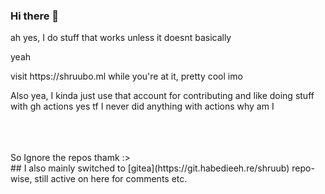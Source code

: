 ### Hi there 👋
ah yes, I do stuff that works unless it doesnt basically 
<p>yeah</p>
visit https://shruubo.ml while you're at it, pretty cool imo 
<p> Also yea, I kinda just use that account for contributing and like doing stuff with gh actions yes tf I never did anything with actions why am I</p>
<br><br><br>
So Ignore the repos thamk :> <br>
## I also mainly switched to [gitea](https://git.habedieeh.re/shruub) repo-wise, still active on here for comments etc.
